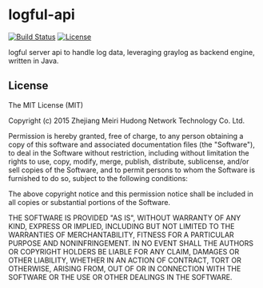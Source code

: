# logful-api

[![Build Status](https://travis-ci.org/logful/logful-api.svg?branch=master)](https://travis-ci.org/logful/logful-api)
[![License](https://img.shields.io/badge/license-MIT-blue.svg)](https://github.com/logful/logful-api/blob/master/LICENSE)

logful server api to handle log data, leveraging graylog as backend engine, written in Java.

## License
The MIT License (MIT)

Copyright (c) 2015 Zhejiang Meiri Hudong Network Technology Co. Ltd.

Permission is hereby granted, free of charge, to any person obtaining a copy
of this software and associated documentation files (the "Software"), to deal
in the Software without restriction, including without limitation the rights
to use, copy, modify, merge, publish, distribute, sublicense, and/or sell
copies of the Software, and to permit persons to whom the Software is
furnished to do so, subject to the following conditions:

The above copyright notice and this permission notice shall be included in
all copies or substantial portions of the Software.

THE SOFTWARE IS PROVIDED "AS IS", WITHOUT WARRANTY OF ANY KIND, EXPRESS OR
IMPLIED, INCLUDING BUT NOT LIMITED TO THE WARRANTIES OF MERCHANTABILITY,
FITNESS FOR A PARTICULAR PURPOSE AND NONINFRINGEMENT. IN NO EVENT SHALL THE
AUTHORS OR COPYRIGHT HOLDERS BE LIABLE FOR ANY CLAIM, DAMAGES OR OTHER
LIABILITY, WHETHER IN AN ACTION OF CONTRACT, TORT OR OTHERWISE, ARISING FROM,
OUT OF OR IN CONNECTION WITH THE SOFTWARE OR THE USE OR OTHER DEALINGS IN
THE SOFTWARE.
